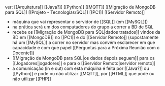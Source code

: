 ver:
	[[Arquitetura]]
	[[Java?]]
	[[Python]]
	[[MQTT]]
	[[Migração de MongoDB para SQL]]
	[[Projeto - Tecnologias/SQL]]
	[[PC1]]
	[[Servidor Remoto]]

- máquina que vai representar o servidor de [[SQL]] (em [[MySQL]])
- na prática será um dos computadores do grupo a correr a BD de SQL
- recebe os [[Migração de MongoDB para SQL|dados tratados]] vindos da BD em [[MongoDB]] no [[PC1]] e do [[Servidor Remoto]] (supostamente há um [[MySQL]] a correr no servidor mas convém esclarecer em que capacidade e com que papel [[Perguntas para a Próxima Reunião com o Docente]])
- [[Migração de MongoDB para SQL|os dados depois seguem]] para os [[Jogadores|jogadores]] e para o [[Servidor Remoto|servidor remoto]]
- a comunicação (in e out) com esta máquina é feita por [[Java?]] ou [[Python]] e pode ou não utilizar [[MQTT]], por [[HTML]] que pode ou não utilizar [[PHP]]
